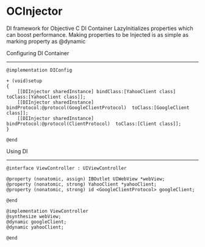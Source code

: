 OCInjector
==========

DI framework for Objective C
DI Container LazyInitializes properties which can boost performance.
Making properties to be Injected is as simple as marking property as @dynamic

Configuring DI Container
_____________
```
@implementation DIConfig

+ (void)setup
{
    [[DIInjector sharedInstance] bindClass:[YahooClient class] toClass:[YahooClient class]];
	[[DIInjector sharedInstance] bindProtocol:@protocol(GoogleClientProtocol)  toClass:[GoogleClient class]];
	[[DIInjector sharedInstance] bindProtocol:@protocol(ClientProtocol)  toClass:[Client class]];
}

@end
```
Using DI
______________
```
@interface ViewController : UIViewController

@property (nonatomic, assign) IBOutlet UIWebView *webView;
@property (nonatomic, strong) YahooClient *yahooClient;
@property (nonatomic, strong) id <GoogleClientProtocol> googleClient;

@end

@implementation ViewController
@synthesize webView;
@dynamic googleClient;
@dynamic yahooClient;

@end
```
